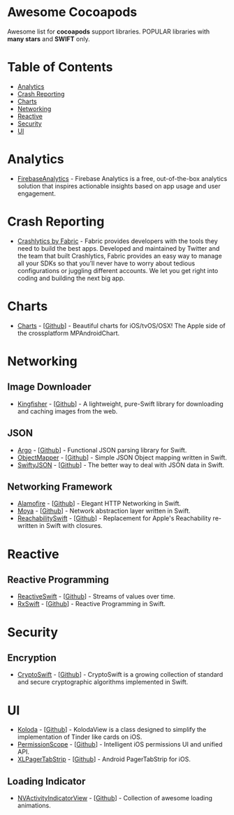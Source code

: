 # Awesome Cocoapods
Awesome list for **cocoapods** support libraries. 
POPULAR libraries with **many stars** and **SWIFT** only.

# Table of Contents
- [Analytics](https://github.com/freeskys/awesome-cocoapods#analytics)
- [Crash Reporting](https://github.com/freeskys/awesome-cocoapods#crash-reporting)
- [Charts](https://github.com/freeskys/awesome-cocoapods#charts)
- [Networking](https://github.com/freeskys/awesome-cocoapods#networking)
- [Reactive](https://github.com/freeskys/awesome-cocoapods#reactive)
- [Security](https://github.com/freeskys/awesome-cocoapods#security)
- [UI](https://github.com/freeskys/awesome-cocoapods#ui)

# Analytics
- [FirebaseAnalytics](https://cocoapods.org/pods/FirebaseAnalytics) - Firebase Analytics is a free, out-of-the-box analytics solution that inspires actionable insights based on app usage and user engagement.

# Crash Reporting
- [Crashlytics by Fabric](https://cocoapods.org/pods/Fabric) - Fabric provides developers with the tools they need to build the best apps. Developed and maintained by Twitter and the team that built Crashlytics, Fabric provides an easy way to manage all your SDKs so that you’ll never have to worry about tedious configurations or juggling different accounts. We let you get right into coding and building the next big app.

# Charts
- [Charts](https://cocoapods.org/pods/Charts) - [[Github](https://github.com/danielgindi/Charts)] - Beautiful charts for iOS/tvOS/OSX! The Apple side of the crossplatform MPAndroidChart.

# Networking

## Image Downloader
- [Kingfisher](https://cocoapods.org/pods/Kingfisher) - [[Github](https://github.com/onevcat/Kingfisher)] - A lightweight, pure-Swift library for downloading and caching images from the web.

## JSON
- [Argo](https://cocoapods.org/pods/Argo) - [[Github](https://github.com/thoughtbot/Argo)] - Functional JSON parsing library for Swift.
- [ObjectMapper](https://cocoapods.org/pods/ObjectMapper) - [[Github](https://github.com/Hearst-DD/ObjectMapper)] - Simple JSON Object mapping written in Swift.
- [SwiftyJSON](https://cocoapods.org/pods/SwiftyJSON) - [[Github](https://github.com/SwiftyJSON/SwiftyJSON)] - The better way to deal with JSON data in Swift.

## Networking Framework
- [Alamofire](https://cocoapods.org/pods/Alamofire) - [[Github](https://github.com/Alamofire/Alamofire)] - Elegant HTTP Networking in Swift.
- [Moya](https://cocoapods.org/pods/Moya) - [[Github](https://github.com/Moya/Moya)] - Network abstraction layer written in Swift.
- [ReachabilitySwift](https://cocoapods.org/pods/ReachabilitySwift) - [[Github](https://github.com/ashleymills/Reachability.swift)] - Replacement for Apple's Reachability re-written in Swift with closures.

# Reactive

## Reactive Programming
- [ReactiveSwift](https://cocoapods.org/pods/ReactiveSwift) - [[Github](https://github.com/ReactiveCocoa/ReactiveSwift)] - Streams of values over time.
- [RxSwift](https://cocoapods.org/pods/RxSwift) - [[Github](https://github.com/ReactiveX/RxSwift)] - Reactive Programming in Swift.

# Security

## Encryption
- [CryptoSwift](https://cocoapods.org/pods/CryptoSwift) - [[Github](https://github.com/krzyzanowskim/CryptoSwift)] - CryptoSwift is a growing collection of standard and secure cryptographic algorithms implemented in Swift.

# UI
- [Koloda](https://cocoapods.org/pods/Koloda) - [[Github](https://github.com/Yalantis/Koloda)] - KolodaView is a class designed to simplify the implementation of Tinder like cards on iOS.
- [PermissionScope](https://cocoapods.org/pods/PermissionScope) - [[Github](https://github.com/nickoneill/PermissionScope)] - Intelligent iOS permissions UI and unified API.
- [XLPagerTabStrip](https://cocoapods.org/pods/XLPagerTabStrip) - [[Github](https://github.com/xmartlabs/XLPagerTabStrip)] - Android PagerTabStrip for iOS.

## Loading Indicator
- [NVActivityIndicatorView](https://cocoapods.org/pods/NVActivityIndicatorView) - [[Github](https://github.com/ninjaprox/NVActivityIndicatorView)] - Collection of awesome loading animations.
